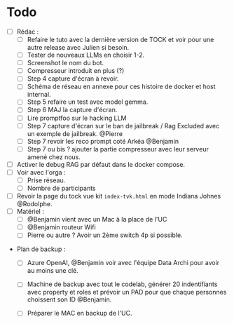 # Todo

- [ ] Rédac :
    - [ ] Refaire le tuto avec la dernière version de TOCK et voir pour une autre release avec Julien si besoin.
    - [ ] Tester de nouveaux LLMs en choisir 1-2.
    - [ ] Screenshot le nom du bot.
    - [ ] Compresseur introduit en plus (?)
    - [ ] Step 4 capture d'écran à revoir.
    - [ ] Schéma de réseau en annexe pour ces histoire de docker et host internal.
    - [ ] Step 5 refaire un test avec model gemma.
    - [ ] Step 6 MAJ la capture d'écran.
    - [ ] Lire promptfoo sur le hacking LLM
    - [ ] Step 7 capture d'écran sur le ban de jailbreak / Rag Excluded avec un exemple de jailbreak. @Pierre
    - [ ] Step 7 revoir les reco prompt coté Arkéa @Benjamin
    - [ ] Step 7 ou bis ? ajouter la partie compresseur avec leur serveur amené chez nous.
- [ ] Activer le debug RAG par défaut dans le docker compose.
- [ ] Voir avec l'orga :
  - [ ] Prise réseau.
  - [ ] Nombre de participants
- [ ] Revoir la page du tock vue kit `index-tvk.html` en mode Indiana Johnes @Rodolphe.
- [ ] Matériel :
  - [ ] @Benjamin vient avec un Mac à la place de l'UC
  - [ ] @Benjamin routeur Wifi
  - [ ] Pierre ou autre ? Avoir un 2ème switch 4p si possible.
- Plan de backup :
  - [ ] Azure OpenAI, @Benjamin voir avec l'équipe Data Archi pour avoir au moins une clé.
  - [ ] Machine de backup avec tout le codelab, générer 20 indentifiants avec property et roles et prévoir un PAD pour que chaque personnes choissent son ID @Benjamin.
  - [ ] Préparer le MAC en backup de l'UC.


